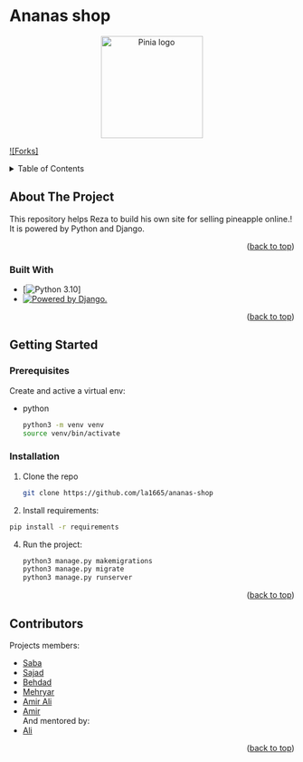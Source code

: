 # Ananas shop

<p align="center">
  <a href="https://github.com/la1665/ananas-shop">
    <img width="180" src="https://pinia.vuejs.org/logo.svg" alt="Pinia logo">
  </a>
</p>

<!-- PROJECT SHIELDS -->
[![Forks]][forks-url]


<!-- TABLE OF CONTENTS -->
<details>
  <summary>Table of Contents</summary>
  <ol>
    <li>
      <a href="#about-the-project">About The Project</a>
      <ul>
        <li><a href="#built-with">Built With</a></li>
      </ul>
    </li>
    <li>
      <a href="#getting-started">Getting Started</a>
      <ul>
        <li><a href="#prerequisites">Prerequisites</a></li>
        <li><a href="#installation">Installation</a></li>
      </ul>
    </li>
    <li><a href="#Contributors">Contributors</a></li>
  </ol>
</details>

<!-- ABOUT THE PROJECT -->
## About The Project
This repository helps Reza to build his own site for selling pineapple online.!
It is powered by Python and Django.

<p align="right">(<a href="#readme-top">back to top</a>)</p>


### Built With

* [![Python 3.10](https://img.shields.io/badge/python-3.10-blue.svg)]
* <a href="http://www.djangoproject.com/"><img src="https://www.djangoproject.com/m/img/badges/djangopowered126x54.gif" border="0" alt="Powered by Django." title="Powered by Django." /></a>

<p align="right">(<a href="#readme-top">back to top</a>)</p>


<!-- GETTING STARTED -->
## Getting Started

### Prerequisites

Create and active a virtual env:
* python
  ```sh
  python3 -m venv venv
  source venv/bin/activate
  ```

### Installation

1. Clone the repo
   ```sh
   git clone https://github.com/la1665/ananas-shop
   ```
2. Install requirements:
  ```sh
  pip install -r requirements
  ```
4. Run the project:
   ```sh
   python3 manage.py makemigrations
   python3 manage.py migrate
   python3 manage.py runserver
   ```

<p align="right">(<a href="#readme-top">back to top</a>)</p>


<!-- ACKNOWLEDGMENTS -->
## Contributors

Projects members:
* <a href="https://github.com/SabaSalimi">Saba</a>
* <a href="https://github.com/sajtj">Sajad</a>
* <a href="https://github.com/behdadjahad">Behdad</a>
* <a href="https://github.com/MehryarSadati">Mehryar</a>
* <a href="https://github.com/sigbick">Amir Ali</a>
* <a href="https://github.com/la1665">Amir</a><br>
And mentored by:
* <a href="https://github.com/Azarkasb">Ali</a>

<p align="right">(<a href="#readme-top">back to top</a>)</p>



<!-- MARKDOWN LINKS & IMAGES -->
[forks-url]: https://github.com/la1665/ananas-shop/forks
